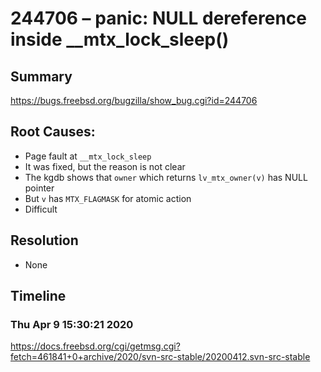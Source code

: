 # 244706 – panic: NULL dereference inside __mtx_lock_sleep()

## Summary

https://bugs.freebsd.org/bugzilla/show_bug.cgi?id=244706

## Root Causes:

* Page fault at `__mtx_lock_sleep`
* It was fixed, but the reason is not clear
* The kgdb shows that `owner` which returns `lv_mtx_owner(v)` has NULL pointer
* But `v` has `MTX_FLAGMASK` for atomic action
* Difficult

## Resolution

* None

## Timeline

### Thu Apr  9 15:30:21 2020

https://docs.freebsd.org/cgi/getmsg.cgi?fetch=461841+0+archive/2020/svn-src-stable/20200412.svn-src-stable
